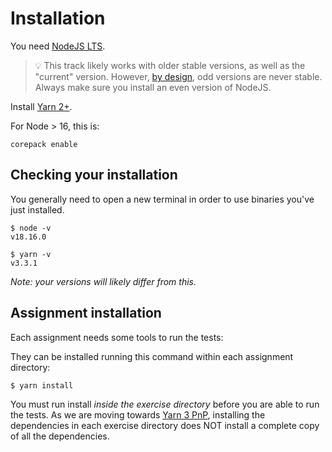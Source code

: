 # Installation

You need [NodeJS LTS](https://nodejs.org/en).

> 💡 This track likely works with older stable versions, as well as the "current" version.
> However, [by design](https://github.com/nodejs/release#release-schedule), odd versions are never stable.
> Always make sure you install an even version of NodeJS.

Install [Yarn 2+](https://yarnpkg.com/getting-started/install).

For Node > 16, this is:

```shell
corepack enable
```

## Checking your installation

You generally need to open a new terminal in order to use binaries you've just installed.

```shell
$ node -v
v18.16.0

$ yarn -v
v3.3.1
```

_Note: your versions will likely differ from this._

## Assignment installation

Each assignment needs some tools to run the tests:

They can be installed running this command within each assignment directory:

```bash
$ yarn install
```

You must run install _inside the exercise directory_ before you are able to run the tests.
As we are moving towards [Yarn 3 PnP](https://yarnpkg.com/features/pnp/), installing the dependencies in each exercise directory does NOT install a complete copy of all the dependencies.
